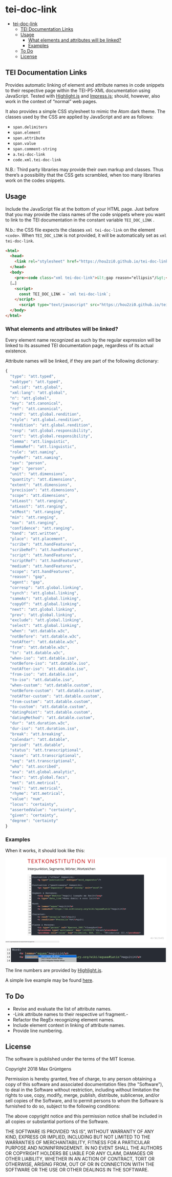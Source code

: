 # tei-doc-link

<!-- TOC START min:1 max:3 link:true update:true -->
- [tei-doc-link](#tei-doc-link)
  - [TEI Documentation Links](#tei-documentation-links)
  - [Usage](#usage)
    - [What elements and attributes will be linked?](#what-elements-and-attributes-will-be-linked)
    - [Examples](#examples)
  - [To Do](#to-do)
  - [License](#license)

<!-- TOC END -->



## TEI Documentation Links
Provides automatic linking of element and attribute names in code snippets to their respective page within the TEI-P5-XML documentation using JavaScript. Tested with [Highlight.js](http://idodev.co.uk/2013/03/syntax-highlighting-with-highlightjs/) and [Impress.js](https://github.com/impress/impress.js/); should, however, also work in the context of “normal” web pages.

It also provides a simple CSS stylesheet to mimic the Atom dark theme. The classes used by the CSS are applied by JavaScript and are as follows:

* `span.delimiters`
* `span.element`
* `span.attribute`
* `span.value`
* `span.comment-string`
* `a.tei-doc-link`
* `code.xml.tei-doc-link`

N.B.: Third party libraries may provide their own markup and classes. Thus there’s a possibility that the CSS gets scrambled, when too many libraries work on the codes snippets.

## Usage
Include the JavaScript file at the bottom of your HTML page.  Just before that you may provide the class names of the code snippets where you want to link to the TEI documentation in the constant variable `TEI_DOC_LINK` .

N.b.: the CSS file expects the classes `xml tei-doc-link` on the element `<code>`. When `TEI_DOC_LINK` is not provided, it will be automatically set as `xml tei-doc-link`.

```html
<html>
  <head>
    <link rel="stylesheet" href="https://hou2zi0.github.io/tei-doc-link/CSS/tei-documentation-links.css" />
  </head>
  <body>
    <pre><code class="xml tei-doc-link">&lt;gap reason="ellipsis"/&gt;</code></pre>
  […]
    <script>
      const TEI_DOC_LINK = `xml tei-doc-link`;
    </script>
      <script type="text/javascript" src="https://hou2zi0.github.io/tei-doc-link/JS/tei-documentation-links.js"></script>
  </body>
</html>
```

### What elements and attributes will be linked?

Every element name recognized as such by the regular expression will be linked to its assumed TEI documentation page, regardless of its actual existence.

Attribute names will be linked, if they are part of the following dictionary:
```javascript
{
  "type": "att.typed",
  "subtype": "att.typed",
  "xml:id": "att.global",
  "xml:lang": "att.global",
  "n": "att.global",
  "key": "att.canonical",
  "ref": "att.canonical",
  "rend": "att.global.rendition",
  "style": "att.global.rendition",
  "rendition": "att.global.rendition",
  "resp": "att.global.responsibility",
  "cert": "att.global.responsibility",
  "lemma": "att.linguistic",
  "lemmaRef": "att.linguistic",
  "role": "att.naming",
  "nymRef": "att.naming",
  "sex": "person",
  "age": "person",
  "unit": "att.dimensions",
  "quantity": "att.dimensions",
  "extent": "att.dimensions",
  "precision": "att.dimensions",
  "scope": "att.dimensions",
  "atLeast": "att.ranging",
  "atLeast": "att.ranging",
  "atMost": "att.ranging",
  "min": "att.ranging",
  "max": "att.ranging",
  "confidence": "att.ranging",
  "hand": "att.written",
  "place": "att.placement",
  "scribe": "att.handFeatures",
  "scribeRef": "att.handFeatures",
  "script": "att.handFeatures",
  "scriptRef": "att.handFeatures",
  "medium": "att.handFeatures",
  "scope": "att.handFeatures",
  "reason": "gap",
  "agent": "gap",
  "corresp": "att.global.linking",
  "synch": "att.global.linking",
  "sameAs": "att.global.linking",
  "copyOf": "att.global.linking",
  "next": "att.global.linking",
  "prev": "att.global.linking",
  "exclude": "att.global.linking",
  "select": "att.global.linking",
  "when": "att.datable.w3c",
  "notBefore": "att.datable.w3c",
  "notAfter": "att.datable.w3c",
  "from": "att.datable.w3c",
  "to": "att.datable.w3c",
  "when-iso": "att.datable.iso",
  "notBefore-iso": "att.datable.iso",
  "notAfter-iso": "att.datable.iso",
  "from-iso": "att.datable.iso",
  "to-iso": "att.datable.iso",
  "when-custom": "att.datable.custom",
  "notBefore-custom": "att.datable.custom",
  "notAfter-custom": "att.datable.custom",
  "from-custom": "att.datable.custom",
  "to-custom": "att.datable.custom",
  "datingPoint": "att.datable.custom",
  "datingMethod": "att.datable.custom",
  "dur": "att.duration.w3c",
  "dur-iso": "att.duration.iso",
  "break": "att.breaking",
  "calendar": "att.datable",
  "period": "att.datable",
  "status": "att.transcriptional",
  "cause": "att.transcriptional",
  "seq": "att.transcriptional",
  "who": "att.ascribed",
  "ana": "att.global.analytic",
  "facs": "att.global.facs",
  "met": "att.metrical",
  "real": "att.metrical",
  "rhyme": "att.metrical",
  "value": "num",
  "locus": "certainty",
  "assertedValue": "certainty",
  "given": "certainty",
  "degree": "certainty"
}
```

### Examples

When it works, it should look like this:

![Code Snippet with links to TEI documentation and dark theme](data/img/tei-doc-link_001.png)

![Link from attribute name to TEI documentation](data/img/tei-doc-link_002.png)

The line numbers are provided by [Highlight.js](http://idodev.co.uk/2013/03/syntax-highlighting-with-highlightjs/).

A simple live example may be found [here](https://hou2zi0.github.io/tei-doc-link/examples/example.html).

## To Do

* Revise and evaluate the list of attribute names.
* -Link attribute names to their respective url fragment.-
* Refactor the RegEx recognizing element names.
* Include element context in linking of attribute names.
* Provide line numbering.

## License

The software is published under the terms of the MIT license.

Copyright 2018 Max Grüntgens

Permission is hereby granted, free of charge, to any person obtaining a copy of this software and associated documentation files (the "Software"), to deal in the Software without restriction, including without limitation the rights to use, copy, modify, merge, publish, distribute, sublicense, and/or sell copies of the Software, and to permit persons to whom the Software is furnished to do so, subject to the following conditions:

The above copyright notice and this permission notice shall be included in all copies or substantial portions of the Software.

THE SOFTWARE IS PROVIDED “AS IS”, WITHOUT WARRANTY OF ANY KIND, EXPRESS OR IMPLIED, INCLUDING BUT NOT LIMITED TO THE WARRANTIES OF MERCHANTABILITY, FITNESS FOR A PARTICULAR PURPOSE AND NONINFRINGEMENT. IN NO EVENT SHALL THE AUTHORS OR COPYRIGHT HOLDERS BE LIABLE FOR ANY CLAIM, DAMAGES OR OTHER LIABILITY, WHETHER IN AN ACTION OF CONTRACT, TORT OR OTHERWISE, ARISING FROM, OUT OF OR IN CONNECTION WITH THE SOFTWARE OR THE USE OR OTHER DEALINGS IN THE SOFTWARE.
